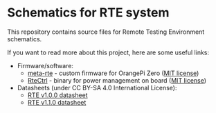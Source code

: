 Schematics for RTE system
=========================

This repository contains source files for Remote Testing Environment schematics.

If you want to read more about this project, here are some useful links:

* Firmware/software:
  - [meta-rte](https://github.com/3mdeb/meta-rte) - custom firmware for OrangePi
  Zero ([MIT license](https://github.com/3mdeb/meta-rte/blob/master/COPYING.MIT))
  - [RteCtrl](https://github.com/3mdeb/RteCtrl) - binary for power management on
  board ([MIT license](https://github.com/3mdeb/RteCtrl/blob/master/LICENSE))
* Datasheets (under CC BY-SA 4.0 International License):
  - [RTE v1.0.0 datasheet](https://cloud.3mdeb.com/index.php/s/NQCAHopjSpMGT9z)
  - [RTE v1.1.0 datasheet](https://docs.dasharo.com/transparent-validation/rte/v1.1.0/specification/)
